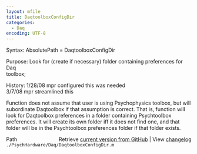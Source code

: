 ```yaml
---
layout: mfile
title: DaqtoolboxConfigDir
categories:
  - Daq
encoding: UTF-8
---
```


Syntax: AbsolutePath = DaqtoolboxConfigDir  

Purpose: Look for (create if necessary) folder containing preferences for Daq  
         toolbox;  

History: 1/28/08  mpr configured this was needed  
         3/7/08   mpr streamlined this  

Function does not assume that user is using Psychophysics toolbox, but will  
subordinate Daqtoolbox if that assumption is correct.  That is, function will  
look for Daqtoolbox preferences in a folder containing Psychtoolbox  
preferences.  It will create its own folder iff it does not find one, and that  
folder will be in the Psychtoolbox preferences folder if that folder exists.  


<div class="code_header" style="text-align:right;">
  <span style="float:left;">Path&nbsp;&nbsp;</span> <span class="counter">Retrieve <a href=
  "https://raw.github.com/Psychtoolbox-3/Psychtoolbox-3/beta/./PsychHardware/Daq/DaqtoolboxConfigDir.m">current version from GitHub</a> | View <a href=
  "https://github.com/Psychtoolbox-3/Psychtoolbox-3/commits/beta/./PsychHardware/Daq/DaqtoolboxConfigDir.m">changelog</a></span>
</div>
<div class="code">
  <code>./PsychHardware/Daq/DaqtoolboxConfigDir.m</code>
</div>

